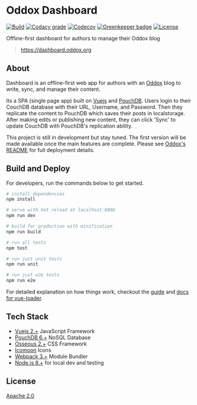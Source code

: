 # Oddox Dashboard

[![Build](https://img.shields.io/travis/oddoxorg/dashboard.svg)](https://travis-ci.org/oddoxorg/dashboard)
[![Codacy grade](https://img.shields.io/codacy/grade/5442d4e80cdf462584e74cdbe9d82063.svg)](https://www.codacy.com/app/amdelamar/dashboard)
[![Codecov](https://img.shields.io/codecov/c/github/oddoxorg/dashboard.svg)](https://codecov.io/gh/oddoxorg/dashboard)
[![Greenkeeper badge](https://badges.greenkeeper.io/oddoxorg/dashboard.svg)](https://greenkeeper.io/)
[![License](https://img.shields.io/:license-apache-blue.svg)](https://github.com/oddoxorg/dashboard/blob/master/LICENSE)

Offline-first dashboard for authors to manage their Oddox blog

> https://dashboard.oddox.org

## About

Dashboard is an offline-first web app for authors with an [Oddox](https://github.com/oddoxorg/oddox) blog to write, sync, and manage their content.

Its a SPA (single page app) built on [Vuejs](https://vuejs.org/) and [PouchDB](https://pouchdb.com/). Users login to their CouchDB database with their URL, Username, and Password. Then they replicate the content to PouchDB which saves their posts in localstorage. After making edits or publishing new content, they can click 'Sync' to update CouchDB with PouchDB's replication ability.

This project is still in development but stay tuned. The first version will be made available once the main features are complete. Please see [Oddox's README](https://github.com/oddoxorg/oddox) for full deployment details.

## Build and Deploy

For developers, run the commands below to get started.

``` bash
# install dependencies
npm install

# serve with hot reload at localhost:8080
npm run dev

# build for production with minification
npm run build

# run all tests
npm test

# run just unit tests
npm run unit

# run just e2e tests
npm run e2e
```

For detailed explanation on how things work, checkout the [guide](http://vuejs-templates.github.io/webpack/) and [docs for vue-loader](http://vuejs.github.io/vue-loader).

## Tech Stack

 * [Vuejs 2.+](https://vuejs.org/) JavaScript Framework
 * [PouchDB 6.+](https://pouchdb.com/) NoSQL Database
 * [Osseous 2.+](https://austindelamar.com/osseous/) CSS Framework
 * [Icomoon](http://icomoon.io/) Icons
 * [Webpack 3.+](https://webpack.js.org/) Module Bundler
 * [Node.js 8.+](https://nodejs.org/) for local dev and testing

## License

[Apache 2.0](https://github.com/oddoxorg/dashboard/blob/master/LICENSE)
